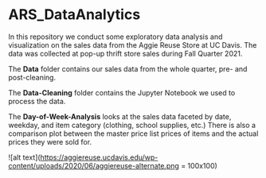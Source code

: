 # ARS_DataAnalytics

In this repository we conduct some exploratory data analysis and visualization on the sales data from the Aggie Reuse Store at UC Davis. 
The data was collected at pop-up thrift store sales during Fall Quarter 2021.  

The **Data** folder contains our sales data from the whole quarter, pre- and post-cleaning.  

The **Data-Cleaning** folder contains the Jupyter Notebook we used to process the data.  

The **Day-of-Week-Analysis** looks at the sales data faceted by date, weekday, and item category (clothing, school supplies, etc.)
There is also a comparison plot between the master price list prices of items and the actual prices they were sold for.

![alt text](https://aggiereuse.ucdavis.edu/wp-content/uploads/2020/06/aggiereuse-alternate.png = 100x100)
